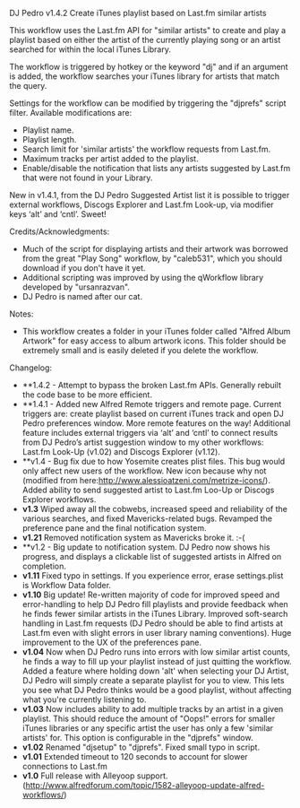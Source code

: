DJ Pedro v1.4.2
Create iTunes playlist based on Last.fm similar artists
 
This workflow uses the Last.fm API for "similar artists" to create and play a playlist based on either the artist of the currently playing song or an artist searched for within the local iTunes Library.
  
The workflow is triggered by hotkey or the keyword "dj" and if an argument is added, the workflow searches your iTunes library for artists that match the query.

Settings for the workflow can be modified by triggering the "djprefs" script filter. Available modifications are:
- Playlist name.
- Playlist length.
- Search limit for 'similar artists' the workflow requests from Last.fm.
- Maximum tracks per artist added to the playlist.
- Enable/disable the notification that lists any artists suggested by Last.fm that were not found in your Library.

New in v1.4.1, from the DJ Pedro Suggested Artist list it is possible to trigger external workflows, Discogs Explorer and Last.fm Look-up, via modifier keys ‘alt’ and ‘cntl’. Sweet!

Credits/Acknowledgments:
- Much of the script for displaying artists and their artwork was borrowed from the great "Play Song" workflow, by "caleb531", which you should download if you don't have it yet.
- Additional scripting was improved by using the qWorkflow library developed by "ursanrazvan".
- DJ Pedro is named after our cat.
 
Notes:
- This workflow creates a folder in your iTunes folder called "Alfred Album Artwork" for easy access to album artwork icons. This folder should be extremely small and is easily deleted if you delete the workflow.
 
Changelog:
- **1.4.2 - Attempt to bypass the broken Last.fm APIs. Generally rebuilt the code base to be more efficient.
- **1.4.1 - Added new Alfred Remote triggers and remote page. Current triggers are: create playlist based on current iTunes track and open DJ Pedro preferences window. More remote features on the way! Additional feature includes external triggers via ‘alt’ and ‘cntl’ to connect results from DJ Pedro’s artist suggestion window to my other workflows: Last.fm Look-Up (v1.02) and Discogs Explorer (v1.12).
- **v1.4 - Bug fix due to how Yosemite creates plist files. This bug would only affect new users of the workflow. New icon because why not (modified from here:http://www.alessioatzeni.com/metrize-icons/). Added ability to send suggested artist to Last.fm Loo-Up or Discogs Explorer workflows.
- **v1.3** Wiped away all the cobwebs, increased speed and reliability of the various searches, and fixed Mavericks-related bugs. Revamped the preference pane and the final notification system.
- **v1.21** Removed notification system as Mavericks broke it. :-(
- **v1.2 - Big update to notification system. DJ Pedro now shows his progress, and displays a clickable list of suggested artists in Alfred on completion.
- **v1.11** Fixed typo in settings. If you experience error, erase settings.plist is Workflow Data folder.
- **v1.10** Big update! Re-written majority of code for improved speed and error-handling to help DJ Pedro fill playlists and provide feedback when he finds fewer similar artists in the iTunes Library. Improved soft-search handling in Last.fm requests (DJ Pedro should be able to find artists at Last.fm even with slight errors in user library naming conventions). Huge improvement to the UX of the preferences pane.
- **v1.04** Now when DJ Pedro runs into errors with low similar artist counts, he finds a way to fill up your playlist instead of just quitting the workflow. Added a feature where holding down 'alt' when selecting your DJ Artist, DJ Pedro will simply create a separate playlist for you to view. This lets you see what DJ Pedro thinks would be a good playlist, without affecting what you're currently listening to.
- **v1.03** Now includes ability to add multiple tracks by an artist in a given playlist. This should reduce the amount of "Oops!" errors for smaller iTunes libraries or any specific artist the user has only a few 'similar artists' for. This option is configurable in the "djprefs" window.
- **v1.02** Renamed "djsetup" to "djprefs". Fixed small typo in script.
- **v1.01** Extended timeout to 120 seconds to account for slower connections to Last.fm
- **v1.0** Full release with Alleyoop support. (http://www.alfredforum.com/topic/1582-alleyoop-update-alfred-workflows/)